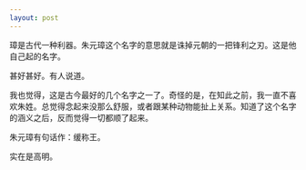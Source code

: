 ```yaml
---
layout: post
---
```


璋是古代一种利器。朱元璋这个名字的意思就是诛掉元朝的一把锋利之刃。这是他自己起的名字。

甚好甚好。有人说道。

我也觉得，这是古今最好的几个名字之一了。奇怪的是，在知此之前，我一直不喜欢朱姓。总觉得念起来没那么舒服，或者跟某种动物能扯上关系。知道了这个名字的涵义之后，反而觉得一切都顺了起来。

朱元璋有句话作：缓称王。

实在是高明。
